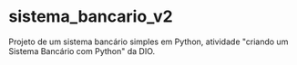 # sistema_bancario_v2
Projeto de um sistema bancário simples em Python, atividade "criando um Sistema Bancário com Python" da DIO.
